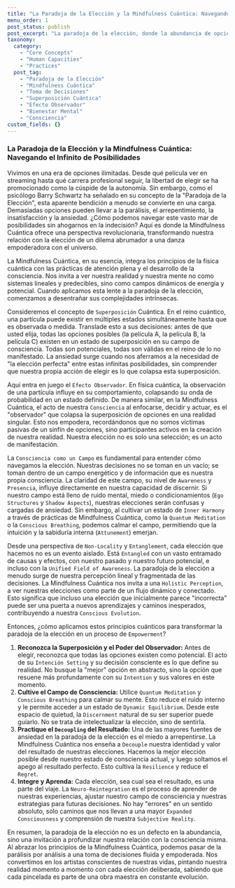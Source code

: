 ```yaml
---
title: "La Paradoja de la Elección y la Mindfulness Cuántica: Navegando el Infinito de Posibilidades"
menu_order: 1
post_status: publish
post_excerpt: "La paradoja de la elección, donde la abundancia de opciones nos abruma y genera ansiedad, es un desafío moderno. La Mindfulness Cuántica ofrece un marco innovador para transformar esta experiencia, permitiéndonos navegar el vasto campo de posibilidades con mayor claridad y propósito. Al aplicar principios cuánticos a nuestra consciencia, podemos pasar de la indecisión al empoderamiento."
taxonomy:
  category:
    - "Core Concepts"
    - "Human Capacities"
    - "Practices"
  post_tag:
    - "Paradoja de la Elección"
    - "Mindfulness Cuántica"
    - "Toma de Decisiones"
    - "Superposición Cuántica"
    - "Efecto Observador"
    - "Bienestar Mental"
    - "Consciencia"
custom_fields: {}
---
```


### La Paradoja de la Elección y la Mindfulness Cuántica: Navegando el Infinito de Posibilidades

Vivimos en una era de opciones ilimitadas. Desde qué película ver en streaming hasta qué carrera profesional seguir, la libertad de elegir se ha promocionado como la cúspide de la autonomía. Sin embargo, como el psicólogo Barry Schwartz ha señalado en su concepto de la "Paradoja de la Elección", esta aparente bendición a menudo se convierte en una carga. Demasiadas opciones pueden llevar a la parálisis, el arrepentimiento, la insatisfacción y la ansiedad. ¿Cómo podemos navegar este vasto mar de posibilidades sin ahogarnos en la indecisión? Aquí es donde la Mindfulness Cuántica ofrece una perspectiva revolucionaria, transformando nuestra relación con la elección de un dilema abrumador a una danza empoderadora con el universo.

La Mindfulness Cuántica, en su esencia, integra los principios de la física cuántica con las prácticas de atención plena y el desarrollo de la consciencia. Nos invita a ver nuestra realidad y nuestra mente no como sistemas lineales y predecibles, sino como campos dinámicos de energía y potencial. Cuando aplicamos esta lente a la paradoja de la elección, comenzamos a desentrañar sus complejidades intrínsecas.

Consideremos el concepto de `Superposición` Cuántica. En el reino cuántico, una partícula puede existir en múltiples estados simultáneamente hasta que es observada o medida. Translade esto a sus decisiones: antes de que usted elija, todas las opciones posibles (la película A, la película B, la película C) existen en un estado de superposición en su campo de consciencia. Todas son potenciales, todas son válidas en el reino de lo no manifestado. La ansiedad surge cuando nos aferramos a la necesidad de "la elección perfecta" entre estas infinitas posibilidades, sin comprender que nuestra propia acción de elegir es lo que colapsa esta superposición.

Aquí entra en juego el `Efecto Observador`. En física cuántica, la observación de una partícula influye en su comportamiento, colapsando su onda de probabilidad en un estado definido. De manera similar, en la Mindfulness Cuántica, el acto de nuestra `Consciencia` al enfocarse, decidir y actuar, es el "observador" que colapsa la superposición de opciones en una realidad singular. Esto nos empodera, recordándonos que no somos víctimas pasivas de un sinfín de opciones, sino participantes activos en la creación de nuestra realidad. Nuestra elección no es solo una selección; es un acto de manifestación.

La `Consciencia como un Campo` es fundamental para entender cómo navegamos la elección. Nuestras decisiones no se toman en un vacío; se toman dentro de un campo energético y de información que es nuestra propia consciencia. La claridad de este campo, su nivel de `Awareness` y `Presencia`, influye directamente en nuestra capacidad de discernir. Si nuestro campo está lleno de ruido mental, miedo o condicionamientos (`Ego Structures` y `Shadow Aspects`), nuestras elecciones serán confusas y cargadas de ansiedad. Sin embargo, al cultivar un estado de `Inner Harmony` a través de prácticas de Mindfulness Cuántica, como la `Quantum Meditation` o la `Conscious Breathing`, podemos calmar el campo, permitiendo que la intuición y la sabiduría interna (`Attunement`) emerjan.

Desde una perspectiva de `Non-Locality` y `Entanglement`, cada elección que hacemos no es un evento aislado. Está `Entangled` con un vasto entramado de causas y efectos, con nuestro pasado y nuestro futuro potencial, e incluso con la `Unified Field of Awareness`. La paradoja de la elección a menudo surge de nuestra percepción lineal y fragmentada de las decisiones. La Mindfulness Cuántica nos invita a una `Holistic Perception`, a ver nuestras elecciones como parte de un flujo dinámico y conectado. Esto significa que incluso una elección que inicialmente parece "incorrecta" puede ser una puerta a nuevos aprendizajes y caminos inesperados, contribuyendo a nuestra `Conscious Evolution`.

Entonces, ¿cómo aplicamos estos principios cuánticos para transformar la paradoja de la elección en un proceso de `Empowerment`?

1.  **Reconozca la Superposición y el Poder del Observador:** Antes de elegir, reconozca que todas las opciones existen como potencial. El acto de su `Intención Setting` y su decisión consciente es lo que define su realidad. No busque la "mejor" opción en abstracto, sino la opción que resuene más profundamente con su `Intention` y sus valores en este momento.
2.  **Cultive el Campo de Consciencia:** Utilice `Quantum Meditation` y `Conscious Breathing` para calmar su mente. Esto reduce el ruido interno y le permite acceder a un estado de `Dynamic Equilibrium`. Desde este espacio de quietud, la `Discernment` natural de su ser superior puede guiarlo. No se trata de intelectualizar la elección, sino de sentirla.
3.  **Practique el `Decoupling` del Resultado:** Una de las mayores fuentes de ansiedad en la paradoja de la elección es el miedo a arrepentirse. La Mindfulness Cuántica nos enseña a `Decouple` nuestra identidad y valor del resultado de nuestras elecciones. Hacemos la mejor elección posible desde nuestro estado de consciencia actual, y luego soltamos el apego al resultado perfecto. Esto cultiva la `Resilience` y reduce el `Regret`.
4.  **Integre y Aprenda:** Cada elección, sea cual sea el resultado, es una parte del viaje. La `Neuro-Reintegration` es el proceso de aprender de nuestras experiencias, ajustar nuestro campo de consciencia y nuestras estrategias para futuras decisiones. No hay "errores" en un sentido absoluto, solo caminos que nos llevan a una mayor `Expanded Consciousness` y comprensión de nuestra `Subjective Reality`.

En resumen, la paradoja de la elección no es un defecto en la abundancia, sino una invitación a profundizar nuestra relación con la consciencia misma. Al abrazar los principios de la Mindfulness Cuántica, podemos pasar de la parálisis por análisis a una toma de decisiones fluida y empoderada. Nos convertimos en los artistas conscientes de nuestras vidas, pintando nuestra realidad momento a momento con cada elección deliberada, sabiendo que cada pincelada es parte de una obra maestra en constante evolución.